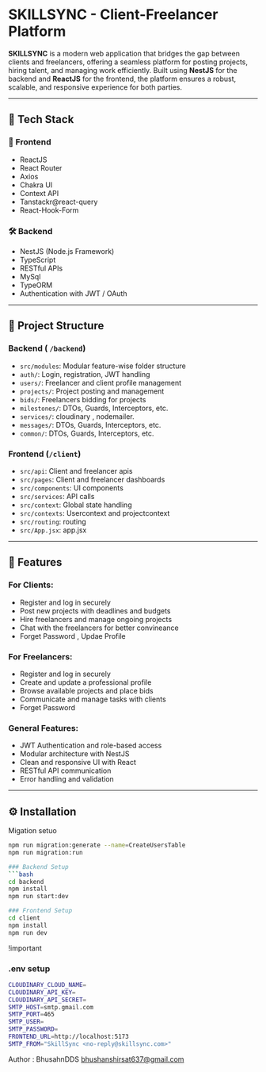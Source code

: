 # SKILLSYNC - Client-Freelancer Platform

**SKILLSYNC** is a modern web application that bridges the gap between clients and freelancers, offering a seamless platform for posting projects, hiring talent, and managing work efficiently. Built using **NestJS** for the backend and **ReactJS** for the frontend, the platform ensures a robust, scalable, and responsive experience for both parties.

---

## 🔧 Tech Stack

### 🚀 Frontend
- ReactJS
- React Router
- Axios
- Chakra UI
- Context API 
- Tanstackr@react-query
- React-Hook-Form

### 🛠️ Backend
- NestJS (Node.js Framework)
- TypeScript
- RESTful APIs
- MySql
- TypeORM
- Authentication with JWT / OAuth

---

## 📁 Project Structure

### Backend ( `/backend`)
- `src/modules`: Modular feature-wise folder structure
- `auth/`: Login, registration, JWT handling
- `users/`: Freelancer and client profile management
- `projects/`: Project posting and management
- `bids/`: Freelancers bidding for projects
- `milestones/`: DTOs, Guards, Interceptors, etc.
- `services/`: cloudinary , nodemailer.
- `messages/`: DTOs, Guards, Interceptors, etc.
- `common/`: DTOs, Guards, Interceptors, etc.




### Frontend (`/client`)
- `src/api`: Client and freelancer apis
- `src/pages`: Client and freelancer dashboards
- `src/components`: UI components
- `src/services`: API calls 
- `src/context`: Global state handling
- `src/contexts`: Usercontext and projectcontext
- `src/routing`: routing
- `src/App.jsx`: app.jsx




---

## 🔑 Features

### For Clients:
- Register and log in securely
- Post new projects with deadlines and budgets
- Hire freelancers and manage ongoing projects
- Chat with the freelancers for better convineance
- Forget Password , Updae Profile

### For Freelancers:
- Register and log in securely
- Create and update a professional profile
- Browse available projects and place bids
- Communicate and manage tasks with clients
- Forget Password 

### General Features:
- JWT Authentication and role-based access
- Modular architecture with NestJS
- Clean and responsive UI with React
- RESTful API communication
- Error handling and validation

---

## ⚙️ Installation
Migation setuo
```bash
npm run migration:generate --name=CreateUsersTable
npm run migration:run

### Backend Setup
```bash
cd backend
npm install
npm run start:dev

### Frontend Setup 
cd client 
npm install
npm run dev 

```

!important 
### .env setup 
```bash
CLOUDINARY_CLOUD_NAME=
CLOUDINARY_API_KEY=
CLOUDINARY_API_SECRET=
SMTP_HOST=smtp.gmail.com
SMTP_PORT=465
SMTP_USER=
SMTP_PASSWORD=
FRONTEND_URL=http://localhost:5173
SMTP_FROM="SkillSync <no-reply@skillsync.com>"
```

Author : BhusahnDDS 
bhushanshirsat637@gmail.com


